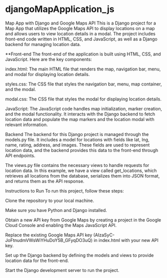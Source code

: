 # djangoMapApplication_js
Map App with Django and Google Maps API
This is a Django project for a Map App that utilizes the Google Maps API to display locations on a map and allows users to view location details in a modal. The project includes front-end code written in HTML, CSS, and JavaScript, as well as a Django backend for managing location data.

**Front-end
The front-end of the application is built using HTML, CSS, and JavaScript. Here are the key components:

index.html: The main HTML file that renders the map, navigation bar, menu, and modal for displaying location details.

styles.css: The CSS file that styles the navigation bar, menu, map container, and the modal.

modal.css: The CSS file that styles the modal for displaying location details.

JavaScript: The JavaScript code handles map initialization, marker creation, and the modal functionality. It interacts with the Django backend to fetch location data and populate the map markers and the location modal with relevant information.

Backend
The backend for this Django project is managed through the models.py file. It includes a model for locations with fields like lat, lng, name, rating, address, and images. These fields are used to represent location data, and the backend provides this data to the front-end through API endpoints.

The views.py file contains the necessary views to handle requests for location data. In this example, we have a view called get_locations, which retrieves all locations from the database, serializes them into JSON format, and returns them as the API response.

Instructions to Run
To run this project, follow these steps:

Clone the repository to your local machine.

Make sure you have Python and Django installed.

Obtain a new API key from Google Maps by creating a project in the Google Cloud Console and enabling the Maps JavaScript API.

Replace the existing Google Maps API key (AIzaSyC-JoFtnudmVWsWiYHuDoY5B_GFyqDO3uQ) in index.html with your new API key.

Set up the Django backend by defining the models and views to provide location data for the front-end.

Start the Django development server to run the project.

